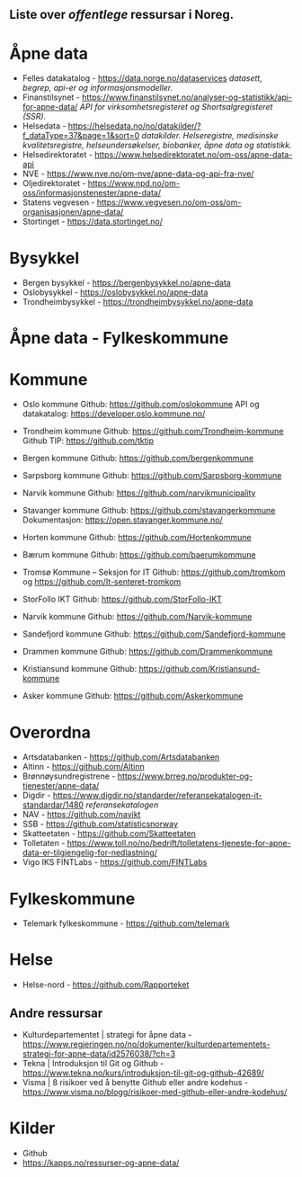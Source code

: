 ## Liste over *offentlege* ressursar i Noreg.

# Åpne data
- Felles datakatalog - https://data.norge.no/dataservices
*datasett, begrep, api-er og informasjonsmodeller.*
- Finanstilsynet - https://www.finanstilsynet.no/analyser-og-statistikk/api-for-apne-data/
*API for virksomhetsregisteret og Shortsalgregisteret (SSR).*
- Helsedata - https://helsedata.no/no/datakilder/?f_dataType=37&page=1&sort=0
*datakilder. Helseregistre, medisinske kvalitetsregistre, helseundersøkelser, biobanker, åpne data og statistikk.*
- Helsedirektoratet - https://www.helsedirektoratet.no/om-oss/apne-data-api
- NVE - https://www.nve.no/om-nve/apne-data-og-api-fra-nve/
- Oljedirektoratet - https://www.npd.no/om-oss/informasjonstenester/apne-data/
- Statens vegvesen - https://www.vegvesen.no/om-oss/om-organisasjonen/apne-data/
- Stortinget - https://data.stortinget.no/

# Bysykkel
- Bergen bysykkel - https://bergenbysykkel.no/apne-data
- Oslobysykkel - https://oslobysykkel.no/apne-data
- Trondheimbysykkel - https://trondheimbysykkel.no/apne-data

# Åpne data - Fylkeskommune

# Kommune
- Oslo kommune
  Github: https://github.com/oslokommune
  API og datakatalog: https://developer.oslo.kommune.no/

- Trondheim kommune
  Github: https://github.com/Trondheim-kommune
  Github TIP: https://github.com/tktip

- Bergen kommune
  Github: https://github.com/bergenkommune

- Sarpsborg kommune
  Github: https://github.com/Sarpsborg-kommune

- Narvik kommune
  Github: https://github.com/narvikmunicipality

- Stavanger kommune
  Github: https://github.com/stavangerkommune
  Dokumentasjon: https://open.stavanger.kommune.no/

- Horten kommune
  Github: https://github.com/Hortenkommune

- Bærum kommune
  Github: https://github.com/baerumkommune

- Tromsø Kommune – Seksjon for IT
  Github: https://github.com/tromkom og https://github.com/It-senteret-tromkom

- StorFollo IKT
  Github: https://github.com/StorFollo-IKT

- Narvik kommune
  Github: https://github.com/Narvik-kommune

- Sandefjord kommune
  Github: https://github.com/Sandefjord-kommune

- Drammen kommune
  Github: https://github.com/Drammenkommune

- Kristiansund kommune
  Github: https://github.com/Kristiansund-kommune

- Asker kommune
  Github: https://github.com/Askerkommune


# Overordna
- Artsdatabanken - https://github.com/Artsdatabanken
- Altinn - https://github.com/Altinn
- Brønnøysundregistrene - https://www.brreg.no/produkter-og-tjenester/apne-data/
- Digdir - https://www.digdir.no/standarder/referansekatalogen-it-standardar/1480 
*referansekatalogen*
- NAV - https://github.com/navikt
- SSB - https://github.com/statisticsnorway
- Skatteetaten - https://github.com/Skatteetaten
- Tolletaten - https://www.toll.no/no/bedrift/tolletatens-tjeneste-for-apne-data-er-tilgjengelig-for-nedlastning/
- Vigo IKS FINTLabs - https://github.com/FINTLabs

# Fylkeskommune
- Telemark fylkeskommune - https://github.com/telemark

# Helse
- Helse-nord - https://github.com/Rapporteket



## Andre ressursar ##
- Kulturdepartementet | strategi for åpne data - https://www.regjeringen.no/no/dokumenter/kulturdepartementets-strategi-for-apne-data/id2576038/?ch=3
- Tekna | Introduksjon til Git og Github - https://www.tekna.no/kurs/introduksjon-til-git-og-github-42689/
- Visma | 8 risikoer ved å benytte Github eller andre kodehus - https://www.visma.no/blogg/risikoer-med-github-eller-andre-kodehus/

# Kilder
- Github
- https://kapps.no/ressurser-og-apne-data/
